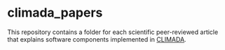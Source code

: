 # climada_papers

This repository contains a folder for each scientific peer-reviewed article that explains software components implemented in [CLIMADA](https://github.com/CLIMADA-project/climada_python).

